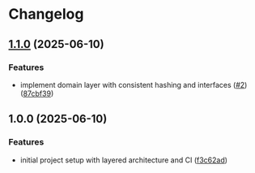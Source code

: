 # Changelog

## [1.1.0](https://github.com/LaulauChau/distributed-cache/compare/v1.0.0...v1.1.0) (2025-06-10)


### Features

* implement domain layer with consistent hashing and interfaces ([#2](https://github.com/LaulauChau/distributed-cache/issues/2)) ([87cbf39](https://github.com/LaulauChau/distributed-cache/commit/87cbf394632fe10f8534f92ee8eb8a92419edf0f))

## 1.0.0 (2025-06-10)


### Features

* initial project setup with layered architecture and CI ([f3c62ad](https://github.com/LaulauChau/distributed-cache/commit/f3c62adb5be815b63bae77dbaada680c2185df31))
